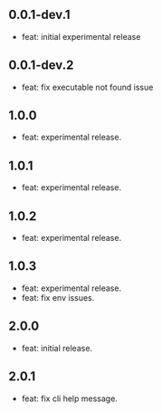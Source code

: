 ## 0.0.1-dev.1

- feat: initial experimental release


## 0.0.1-dev.2

- feat: fix executable not found issue

## 1.0.0

- feat: experimental release.

## 1.0.1

- feat: experimental release.

## 1.0.2

- feat: experimental release.


## 1.0.3

- feat: experimental release.
- feat: fix env issues.

## 2.0.0

- feat: initial release.

## 2.0.1

- feat: fix cli help message.
